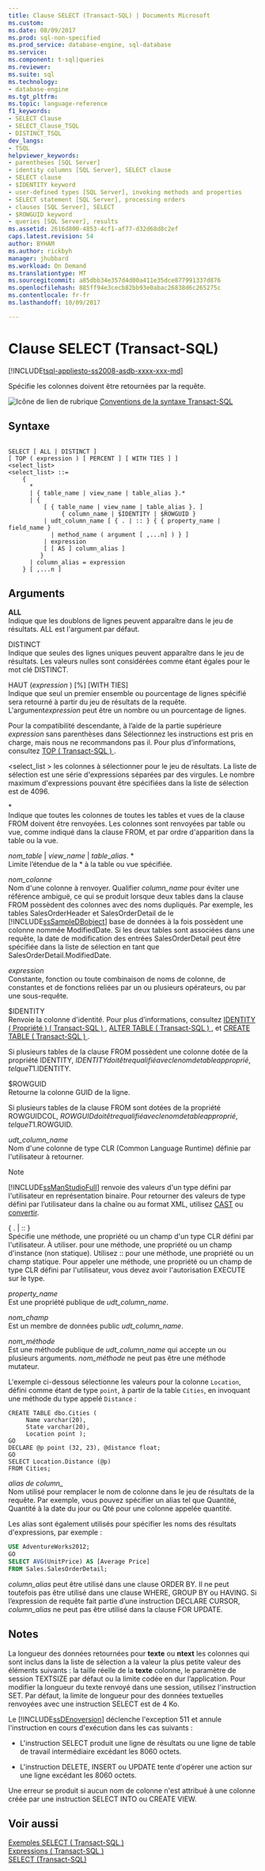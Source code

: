 ```yaml
---
title: Clause SELECT (Transact-SQL) | Documents Microsoft
ms.custom: 
ms.date: 08/09/2017
ms.prod: sql-non-specified
ms.prod_service: database-engine, sql-database
ms.service: 
ms.component: t-sql|queries
ms.reviewer: 
ms.suite: sql
ms.technology:
- database-engine
ms.tgt_pltfrm: 
ms.topic: language-reference
f1_keywords:
- SELECT Clause
- SELECT_Clause_TSQL
- DISTINCT_TSQL
dev_langs:
- TSQL
helpviewer_keywords:
- parentheses [SQL Server]
- identity columns [SQL Server], SELECT clause
- SELECT clause
- $IDENTITY keyword
- user-defined types [SQL Server], invoking methods and properties
- SELECT statement [SQL Server], processing orders
- clauses [SQL Server], SELECT
- $ROWGUID keyword
- queries [SQL Server], results
ms.assetid: 2616d800-4853-4cf1-af77-d32d68d8c2ef
caps.latest.revision: 54
author: BYHAM
ms.author: rickbyh
manager: jhubbard
ms.workload: On Demand
ms.translationtype: MT
ms.sourcegitcommit: a85dbb34e357d4d00a411e35dce877991337d876
ms.openlocfilehash: 885ff94e3cecb82bb93e0abac26838d6c265275c
ms.contentlocale: fr-fr
ms.lasthandoff: 10/09/2017

---
```

# <a name="select-clause-transact-sql"></a>Clause SELECT (Transact-SQL)
[!INCLUDE[tsql-appliesto-ss2008-asdb-xxxx-xxx-md](../../includes/tsql-appliesto-ss2008-asdb-xxxx-xxx-md.md)]

  Spécifie les colonnes doivent être retournées par la requête.  
  
 ![Icône de lien de rubrique](../../database-engine/configure-windows/media/topic-link.gif "Icône lien de rubrique") [Conventions de la syntaxe Transact-SQL](../../t-sql/language-elements/transact-sql-syntax-conventions-transact-sql.md)  
  
## <a name="syntax"></a>Syntaxe  
  
```  
  
SELECT [ ALL | DISTINCT ]  
[ TOP ( expression ) [ PERCENT ] [ WITH TIES ] ]   
<select_list>   
<select_list> ::=   
    {   
      *   
      | { table_name | view_name | table_alias }.*   
      | {  
          [ { table_name | view_name | table_alias }. ]  
               { column_name | $IDENTITY | $ROWGUID }   
          | udt_column_name [ { . | :: } { { property_name | field_name }   
            | method_name ( argument [ ,...n] ) } ]  
          | expression  
          [ [ AS ] column_alias ]   
         }  
      | column_alias = expression   
    } [ ,...n ]   
```  
  
## <a name="arguments"></a>Arguments  
 **ALL**  
 Indique que les doublons de lignes peuvent apparaître dans le jeu de résultats. ALL est l'argument par défaut.  
  
 DISTINCT  
 Indique que seules des lignes uniques peuvent apparaître dans le jeu de résultats. Les valeurs nulles sont considérées comme étant égales pour le mot clé DISTINCT.  
  
 HAUT (*expression* ) [%] [WITH TIES]  
 Indique que seul un premier ensemble ou pourcentage de lignes spécifié sera retourné à partir du jeu de résultats de la requête. L'argument*expression* peut être un nombre ou un pourcentage de lignes.  
  
 Pour la compatibilité descendante, à l’aide de la partie supérieure *expression* sans parenthèses dans Sélectionnez les instructions est pris en charge, mais nous ne recommandons pas il. Pour plus d’informations, consultez [TOP &#40; Transact-SQL &#41; ](../../t-sql/queries/top-transact-sql.md).  
  
\<select_list > les colonnes à sélectionner pour le jeu de résultats. La liste de sélection est une série d'expressions séparées par des virgules. Le nombre maximum d'expressions pouvant être spécifiées dans la liste de sélection est de 4096.  
  
 \*  
 Indique que toutes les colonnes de toutes les tables et vues de la clause FROM doivent être renvoyées. Les colonnes sont renvoyées par table ou vue, comme indiqué dans la clause FROM, et par ordre d'apparition dans la table ou la vue.  
  
 *nom_table* | *view_name* | *table*_*alias*. *  
 Limite l’étendue de la \* à la table ou vue spécifiée.  
  
 *nom_colonne*  
 Nom d'une colonne à renvoyer. Qualifier *column_name* pour éviter une référence ambiguë, ce qui se produit lorsque deux tables dans la clause FROM possèdent des colonnes avec des noms dupliqués. Par exemple, les tables SalesOrderHeader et SalesOrderDetail de le [!INCLUDE[ssSampleDBobject](../../includes/sssampledbobject-md.md)] base de données à la fois possèdent une colonne nommée ModifiedDate. Si les deux tables sont associées dans une requête, la date de modification des entrées SalesOrderDetail peut être spécifiée dans la liste de sélection en tant que SalesOrderDetail.ModifiedDate.  
  
 *expression*  
 Constante, fonction ou toute combinaison de noms de colonne, de constantes et de fonctions reliées par un ou plusieurs opérateurs, ou par une sous-requête.  
  
 $IDENTITY  
 Renvoie la colonne d'identité. Pour plus d’informations, consultez [IDENTITY &#40; Propriété &#41; &#40; Transact-SQL &#41; ](../../t-sql/statements/create-table-transact-sql-identity-property.md), [ALTER TABLE &#40; Transact-SQL &#41; ](../../t-sql/statements/alter-table-transact-sql.md), et [CREATE TABLE &#40; Transact-SQL &#41; ](../../t-sql/statements/create-table-transact-sql.md).  
  
 Si plusieurs tables de la clause FROM possèdent une colonne dotée de la propriété IDENTITY, $IDENTITY doit être qualifié avec le nom de table approprié, tel que T1.$IDENTITY.  
  
 $ROWGUID  
 Retourne la colonne GUID de la ligne.  
  
 Si plusieurs tables de la clause FROM sont dotées de la propriété ROWGUIDCOL, $ROWGUID doit être qualifié avec le nom de table approprié, tel que T1.$ROWGUID.  
  
 *udt_column_name*  
 Nom d'une colonne de type CLR (Common Language Runtime) définie par l'utilisateur à retourner.  
  
> [!NOTE]  
>  [!INCLUDE[ssManStudioFull](../../includes/ssmanstudiofull-md.md)] renvoie des valeurs d'un type défini par l'utilisateur en représentation binaire. Pour retourner des valeurs de type défini par l’utilisateur dans la chaîne ou au format XML, utilisez [CAST](../../t-sql/functions/cast-and-convert-transact-sql.md) ou [convertir](../../t-sql/functions/cast-and-convert-transact-sql.md).  
  
 { . | :: }  
 Spécifie une méthode, une propriété ou un champ d'un type CLR défini par l'utilisateur. À utiliser. pour une méthode, une propriété ou un champ d'instance (non statique). Utilisez :: pour une méthode, une propriété ou un champ statique. Pour appeler une méthode, une propriété ou un champ de type CLR défini par l'utilisateur, vous devez avoir l'autorisation EXECUTE sur le type.  
  
 *property_name*  
 Est une propriété publique de *udt_column_name*.  
  
 *nom_champ*  
 Est un membre de données public *udt_column_name*.  
  
 *nom_méthode*  
 Est une méthode publique de *udt_column_name* qui accepte un ou plusieurs arguments. *nom_méthode* ne peut pas être une méthode mutateur.  
  
 L'exemple ci-dessous sélectionne les valeurs pour la colonne `Location`, défini comme étant de type `point`, à partir de la table `Cities`, en invoquant une méthode du type appelé `Distance` :  
  
```  
CREATE TABLE dbo.Cities (  
     Name varchar(20),  
     State varchar(20),  
     Location point );  
GO  
DECLARE @p point (32, 23), @distance float;  
GO  
SELECT Location.Distance (@p)  
FROM Cities;  
```  
  
 *alias de column_*  
 Nom utilisé pour remplacer le nom de colonne dans le jeu de résultats de la requête. Par exemple, vous pouvez spécifier un alias tel que Quantité, Quantité à la date du jour ou Qté pour une colonne appelée quantité.  
  
 Les alias sont également utilisés pour spécifier les noms des résultats d'expressions, par exemple :  
  
 ```sql
 USE AdventureWorks2012;  
 GO  
 SELECT AVG(UnitPrice) AS [Average Price]  
 FROM Sales.SalesOrderDetail;
 ```  
  
 *column_alias* peut être utilisé dans une clause ORDER BY. Il ne peut toutefois pas être utilisé dans une clause WHERE, GROUP BY ou HAVING. Si l’expression de requête fait partie d’une instruction DECLARE CURSOR, *column_alias* ne peut pas être utilisé dans la clause FOR UPDATE.  
  
## <a name="remarks"></a>Notes  
 La longueur des données retournées pour **texte** ou **ntext** les colonnes qui sont inclus dans la liste de sélection a la valeur la plus petite valeur des éléments suivants : la taille réelle de la **texte** colonne, le paramètre de session TEXTSIZE par défaut ou la limite codée en dur l’application. Pour modifier la longueur du texte renvoyé dans une session, utilisez l'instruction SET. Par défaut, la limite de longueur pour des données textuelles renvoyées avec une instruction SELECT est de 4 Ko.  
  
 Le [!INCLUDE[ssDEnoversion](../../includes/ssdenoversion-md.md)] déclenche l'exception 511 et annule l'instruction en cours d'exécution dans les cas suivants :  
  
-   L'instruction SELECT produit une ligne de résultats ou une ligne de table de travail intermédiaire excédant les 8060 octets.  
  
-   L'instruction DELETE, INSERT ou UPDATE tente d'opérer une action sur une ligne excédant les 8060 octets.  
  
 Une erreur se produit si aucun nom de colonne n'est attribué à une colonne créée par une instruction SELECT INTO ou CREATE VIEW.  
  
## <a name="see-also"></a>Voir aussi  
 [Exemples SELECT &#40; Transact-SQL &#41;](../../t-sql/queries/select-examples-transact-sql.md)   
 [Expressions &#40; Transact-SQL &#41;](../../t-sql/language-elements/expressions-transact-sql.md)   
 [SELECT &#40;Transact-SQL&#41;](../../t-sql/queries/select-transact-sql.md)  
  
  

